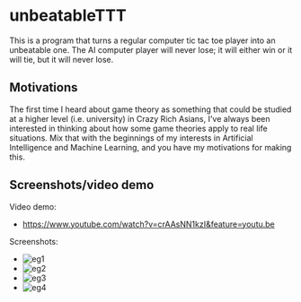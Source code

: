 # unbeatableTTT
This is a program that turns a regular computer tic tac toe player into an unbeatable one. The AI computer player will never lose; it will either win or it will tie, but it will never lose.

## Motivations
The first time I heard about game theory as something that could be studied at a higher level (i.e. university) in Crazy Rich Asians, I've always been interested in thinking about how some game theories apply to real life situations. Mix that with the beginnings of my interests in Artificial Intelligence and Machine Learning, and you have my motivations for making this.

## Screenshots/video demo
Video demo:
 - https://www.youtube.com/watch?v=crAAsNN1kzI&feature=youtu.be
 
Screenshots:
 - ![eg1](https://i.ibb.co/Pw0ZJd4/eg1.png)
 - ![eg2](https://i.ibb.co/68RShRw/eg2.png)
 - ![eg3](https://i.ibb.co/G24GN3f/eg3.png)
 - ![eg4](https://i.ibb.co/d7yXrkW/eg4.png)
